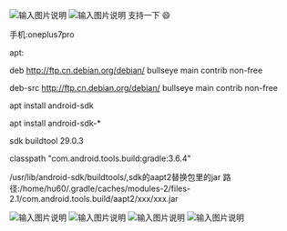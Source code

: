 ![输入图片说明](https://images.gitee.com/uploads/images/2020/0329/060357_d50dc364_899222.jpeg "QQ截图20200329060210.jpg")
![输入图片说明](https://images.gitee.com/uploads/images/2020/0329/060408_475d69a4_899222.jpeg "QQ截图20200329060118.jpg")
 支持一下 :smile: 
 
 手机:oneplus7pro
 
apt:

deb http://ftp.cn.debian.org/debian/ bullseye main contrib non-free

deb-src http://ftp.cn.debian.org/debian/ bullseye main contrib non-free

apt install android-sdk

apt install android-sdk-*

sdk buildtool 29.0.3

classpath "com.android.tools.build:gradle:3.6.4"

/usr/lib/android-sdk/buildtools/,sdk的aapt2替换包里的jar 路径:/home/hu60/.gradle/caches/modules-2/files-2.1/com.android.tools.build/aapt2/xxx/xxx.jar  


![输入图片说明](https://raw.githubusercontent.com/chenxqiyu/android-build-tools-by-aarch64/main/11.jpg "QQ截图20200329060210.jpg")
![输入图片说明](https://raw.githubusercontent.com/chenxqiyu/android-build-tools-by-aarch64/main/22.png "QQ截图20200329060210.jpg")
![输入图片说明](https://raw.githubusercontent.com/chenxqiyu/android-build-tools-by-aarch64/main/33.png "QQ截图20200329060210.jpg")
![输入图片说明](https://raw.githubusercontent.com/chenxqiyu/android-build-tools-by-aarch64/main/44.jpg "QQ截图20200329060210.jpg")
